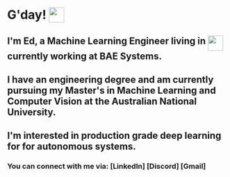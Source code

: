 # G'day! <img src="https://www.flaticon.com/svg/static/icons/svg/3802/3802110.svg" width="35px" style="vertical-align:top">


## I'm Ed, a Machine Learning Engineer living in <img src="https://www.flaticon.com/svg/static/icons/svg/297/297039.svg" width="35px" style="vertical-align:top">currently working at BAE Systems. 

## I have an engineering degree and am currently pursuing my Master's in Machine Learning and Computer Vision at the Australian National University. 

## I'm interested in production grade deep learning for for autonomous systems. 

### You can connect with me via: [LinkedIn] [Discord] [Gmail]

<!--
**ed-muthiah/ed-muthiah** is a ✨ _special_ ✨ repository because its `README.md` (this file) appears on your GitHub profile.

Here are some ideas to get you started:

- 🔭 I’m currently working on ...
- 🌱 I’m currently learning ...
- 👯 I’m looking to collaborate on ...
- 🤔 I’m looking for help with ...
- 💬 Ask me about ...
- 📫 How to reach me: ...
- 😄 Pronouns: ...
- ⚡ Fun fact: ...
-->
